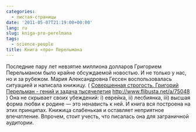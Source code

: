 ```yaml
---
categories:
  - листая-страницы
date: '2011-05-07T21:19:00+00:00'
lang: ru
slug: kniga-pro-perelmana
tags:
  - science-people
title: Книга «про» Перельмана
---
```




Последние пару лет невзятие миллиона долларов Григорием Перельманом было крайне обсуждаемой новостью. И не только у нас, но и за рубежом. Мария Александровна Гессен воспользовалась ситуацией и написала книжицу. ( [Совершенная строгость. Григорий Перельман - гений и задача тысячелетия](http://www.flibusta.net/b/229499) http://www.flibusta.net/a/75048 ) Она не скрывает своих убеждений: i) еврейка, ii) лесбиянка, iii) высшая форма любви к родине — это ненависть к ней. И книга вся построена на этих принципах. Книжица слабенькая и оставляет неприятное впечатление. Впрочем, стоит учесть, что писалась она для заграничной аудитории.